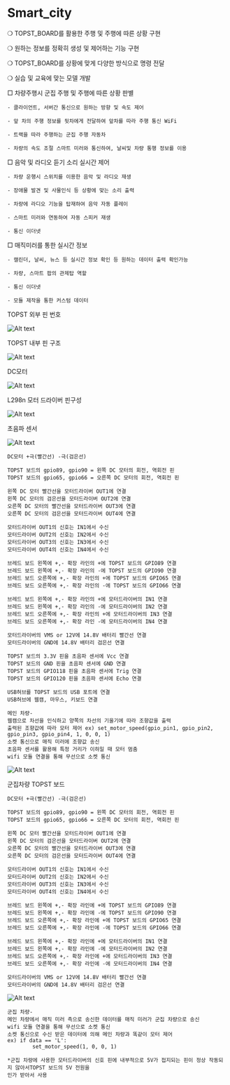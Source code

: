 # Smart_city
❍ TOPST_BOARD를 활용한 주행 및 주행에 따른 상황 구현

❍ 원하는 정보를 정확히 생성 및 제어하는 기능 구현

❍ TOPST_BOARD를 상황에 맞게 다양한 방식으로 명령 전달

❍ 실습 및 교육에 맞는 모델 개발

□ 차량주행시 군집 주행 및 주행에 따른 상황 판별

    - 클라이언트, 서버간 통신으로 원하는 방향 및 속도 제어

    - 앞 차의 주행 정보를 뒷차에게 전달하여 앞차를 따라 주행 통신 WiFi

    - 트랙을 따라 주행하는 군집 주행 자동차

    - 차량의 속도 조절 스마트 미러와 통신하여, 날씨및 차량 통행 정보를 이용


□ 음악 및 라디오 듣기 소리 실시간 제어

    - 차량 운행시 스위치를 이용한 음악 및 라디오 재생 

    - 장애물 발견 및 사물인식 등 상황에 맞는 소리 출력

    - 차량에 라디오 기능을 탑재하여 음악 자동 플레이

    - 스마트 미러와 연동하여 자동 스피커 재생 

    - 통신 이더넷


□ 매직미러를 통한 실시간 정보

    - 캘린더, 날씨, 뉴스 등 실시간 정보 확인 등 원하는 데이터 출력 확인가능

    - 차량, 스마트 팝의 관제탑 역할

    - 통신 이더넷

    - 모듈 제작을 통한 커스텀 데이터


TOPST 외부 핀 번호



![Alt text](<Untitled (1).png>)

TOPST 내부 핀 구조



![Alt text](<Untitled (2).png>)

DC모터



![Alt text](<Untitled (3).png>)

L298n 모터 드라이버 핀구성



![Alt text](<Untitled (4).png>)

초음파 센서



![Alt text](<Untitled (5).png>)

```
DC모터 +극(빨간선) -극(검은선)

TOPST 보드의 gpio89, gpio90 = 왼쪽 DC 모터의 회전, 역회전 핀
TOPST 보드의 gpio65, gpio66 = 오른쪽 DC 모터의 회전, 역회전 핀

왼쪽 DC 모터 빨간선을 모터드라이버 OUT1에 연결
왼쪽 DC 모터의 검은선을 모터드라이버 OUT2에 연결
오른쪽 DC 모터의 빨간선을 모터드라이버 OUT3에 연결
오른쪽 DC 모터의 검은선을 모터드라이버 OUT4에 연결

모터드라이버 OUT1의 신호는 IN1에서 수신
모터드라이버 OUT2의 신호는 IN2에서 수신
모터드라이버 OUT3의 신호는 IN3에서 수신
모터드라이버 OUT4의 신호는 IN4에서 수신

브레드 보드 왼쪽에 +,- 확장 라인의 +에 TOPST 보드의 GPIO89 연결
브레드 보드 왼쪽에 +,- 확장 라인의 -에 TOPST 보드의 GPIO90 연결
브레드 보드 오른쪽에 +,- 확장 라인의 +에 TOPST 보드의 GPIO65 연결
브레드 보드 오른쪽에 +,- 확장 라인의 -에 TOPST 보드의 GPIO66 연결

브레드 보드 왼쪽에 +,- 확장 라인의 +에 모터드라이버의 IN1 연결
브레드 보드 왼쪽에 +,- 확장 라인의 -에 모터드라이버의 IN2 연결
브레드 보드 오른쪽에 +,- 확장 라인의 +에 모터드라이버의 IN3 연결
브레드 보드 오른쪽에 +,- 확장 라인 -에 모터드라이버의 IN4 연결

모터드라이버의 VMS or 12V에 14.8V 배터리 빨간선 연결
모터드라이버의 GND에 14.8V 배터리 검은선 연결

TOPST 보드의 3.3V 핀을 초음파 센서에 Vcc 연결
TOPST 보드의 GND 핀을 초음파 센서에 GND 연결
TOPST 보드의 GPIO118 핀을 초음파 센서에 Trig 연결
TOPST 보드의 GPIO120 핀을 초음파 센서에 Echo 연결

USB허브를 TOPST 보드의 USB 포트에 연결
USB허브에 웹캠, 마우스, 키보드 연결
```

```
메인 차량-
웹캠으로 차선을 인식하고 양쪽의 차선의 기울기에 따라 조향값을 출력
출력된 조향값에 따라 모터 제어 ex) set_motor_speed(gpio_pin1, gpio_pin2, gpio_pin3, gpio_pin4, 1, 0, 0, 1)
소켓 통신으로 매직 미러에 조향값 송신
초음파 센서를 활용해 특정 거리가 이하일 때 모터 멈춤
wifi 모듈 연결을 통해 무선으로 소켓 통신
```

![Alt text](Untitled.jpeg)

군집차량 TOPST 보드

```
DC모터 +극(빨간선) -극(검은선)

TOPST 보드의 gpio89, gpio90 = 왼쪽 DC 모터의 회전, 역회전 핀
TOPST 보드의 gpio65, gpio66 = 오른쪽 DC 모터의 회전, 역회전 핀

왼쪽 DC 모터 빨간선을 모터드라이버 OUT1에 연결
왼쪽 DC 모터의 검은선을 모터드라이버 OUT2에 연결
오른쪽 DC 모터의 빨간선을 모터드라이버 OUT3에 연결
오른쪽 DC 모터의 검은선을 모터드라이버 OUT4에 연결

모터드라이버 OUT1의 신호는 IN1에서 수신
모터드라이버 OUT2의 신호는 IN2에서 수신
모터드라이버 OUT3의 신호는 IN3에서 수신
모터드라이버 OUT4의 신호는 IN4에서 수신

브레드 보드 왼쪽에 +,- 확장 라인에 +에 TOPST 보드의 GPIO89 연결
브레드 보드 왼쪽에 +,- 확장 라인에 -에 TOPST 보드의 GPIO90 연결
브레드 보드 오른쪽에 +,- 확장 라인에 +에 TOPST 보드의 GPIO65 연결
브레드 보드 오른쪽에 +,- 확장 라인에 -에 TOPST 보드의 GPIO66 연결

브레드 보드 왼쪽에 +,- 확장 라인에 +에 모터드라이버의 IN1 연결
브레드 보드 왼쪽에 +,- 확장 라인에 -에 모터드라이버의 IN2 연결
브레드 보드 오른쪽에 +,- 확장 라인에 +에 모터드라이버의 IN3 연결
브레드 보드 오른쪽에 +,- 확장 라인에 -에 모터드라이버의 IN4 연결

모터드라이버의 VMS or 12V에 14.8V 배터리 빨간선 연결
모터드라이버의 GND에 14.8V 배터리 검은선 연결
```
![Alt text](<Untitled (1).jpeg>)



```
군집 차량-
메인 차량에서 매직 미러 측으로 송신한 데이터를 매직 미러가 군집 차량으로 송신
wifi 모듈 연결을 통해 무선으로 소켓 통신
소켓 통신으로 수신 받은 데이터에 의해 메인 차량과 똑같이 모터 제어
ex) if data == 'L':
        set_motor_speed(1, 0, 0, 1)

*군집 차량에 사용한 모터드라이버의 신호 핀에 내부적으로 5V가 접지되는 핀이 정상 작동되지 않아서TOPST 보드의 5V 전원을
인가 받아서 사용
```
